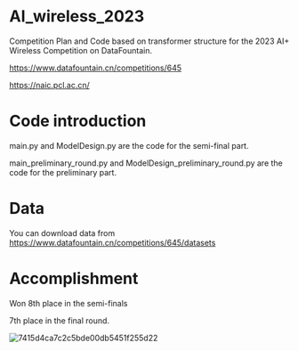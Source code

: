# AI_wireless_2023

Competition Plan and Code based on transformer structure for the 2023 AI+ Wireless Competition on DataFountain. 

https://www.datafountain.cn/competitions/645

https://naic.pcl.ac.cn/

# Code introduction
main.py and ModelDesign.py are the code for the semi-final part.

main_preliminary_round.py and ModelDesign_preliminary_round.py are the code for the preliminary part.

# Data
You can download data from https://www.datafountain.cn/competitions/645/datasets

# Accomplishment
Won 8th place in the semi-finals

7th place in the final round.

![7415d4ca7c2c5bde00db5451f255d22](https://github.com/ZzzihaoGuo/AI_wireless_2023/assets/149229033/fe063029-6f6e-49cb-8e7d-389381e6d2f7)
